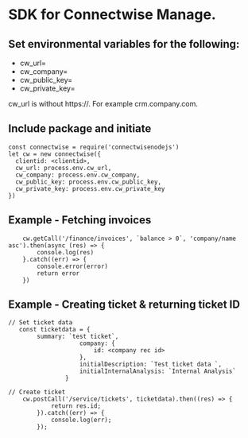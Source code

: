 # SDK for Connectwise Manage.

## Set environmental variables for the following:

- cw_url=
- cw_company=
- cw_public_key=
- cw_private_key=

cw_url is without https://. For example crm.company.com.

## Include package and initiate

```
const connectwise = require('connectwisenodejs')
let cw = new connectwise({
  clientid: <clientid>,
  cw_url: process.env.cw_url,
  cw_company: process.env.cw_company,
  cw_public_key: process.env.cw_public_key,
  cw_private_key: process.env.cw_private_key
})

```

## Example - Fetching invoices

```
    cw.getCall('/finance/invoices', `balance > 0`, 'company/name asc').then(async (res) => {
        console.log(res)
    }.catch((err) => {
        console.error(error)
        return error
    })
```

## Example - Creating ticket & returning ticket ID

```
// Set ticket data
   const ticketdata = {
        summary: `test ticket`,
                    company: {
                        id: <company rec id>
                    },
                    initialDescription: `Test ticket data `,
                    initialInternalAnalysis: `Internal Analysis`
                }

// Create ticket
    cw.postCall('/service/tickets', ticketdata).then((res) => {
			return res.id;
		}).catch((err) => {
			console.log(err);
		});
```
